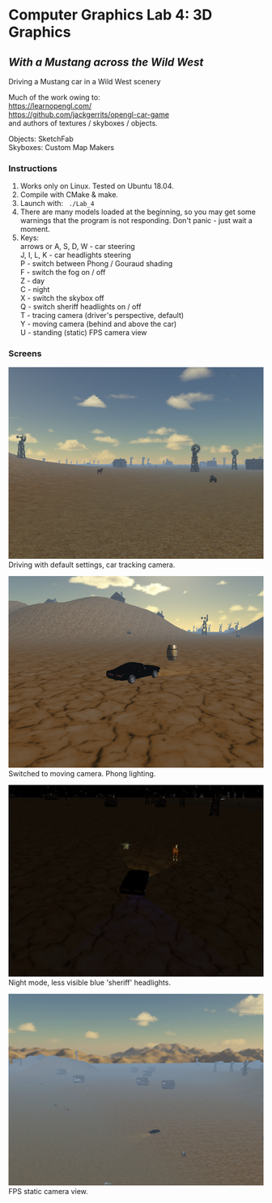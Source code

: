 # Computer Graphics Lab 4: 3D Graphics
<h2><i>With a Mustang across the Wild West</i></h2>

Driving a Mustang car in a Wild West scenery<br>

Much of the work owing to:<br>
https://learnopengl.com/<br>
https://github.com/jackgerrits/opengl-car-game<br>
and authors of textures / skyboxes / objects.<br>

Objects: SketchFab<br>
Skyboxes: Custom Map Makers<br>

<h3>Instructions</h3>

1. Works only on Linux. Tested on Ubuntu 18.04.<br>
2. Compile with CMake & make.<br>
3. Launch with: ` ./Lab_4` <br>
4. There are many models loaded at the beginning, so you may get some warnings that the program is not responding. Don't panic - just wait a moment.<br>
5. Keys:<br>
arrows or A, S, D, W - car steering<br>
J, I, L, K - car headlights steering<br>
P - switch between Phong / Gouraud shading<br>
F - switch the fog on / off<br>
Z - day<br>
C - night<br>
X - switch the skybox off<br>
Q - switch sheriff headlights on / off<br>
T - tracing camera (driver's perspective, default)<br>
Y - moving camera (behind and above the car)<br>
U - standing (static) FPS camera view<br>

<h3>Screens</h3>

![Alt text](media/Mustang1.png?raw=true "Default mode")<br>
Driving with default settings, car tracking camera.

![Alt text](media/Mustang2.png?raw=true "Moving camera")<br>
Switched to moving camera. Phong lighting.

![Alt text](media/Mustang3.png?raw=true "Night and sheriff")<br>
Night mode, less visible blue 'sheriff' headlights.

![Alt text](media/Mustang4.png?raw=true "FPS camera")<br>
FPS static camera view.
